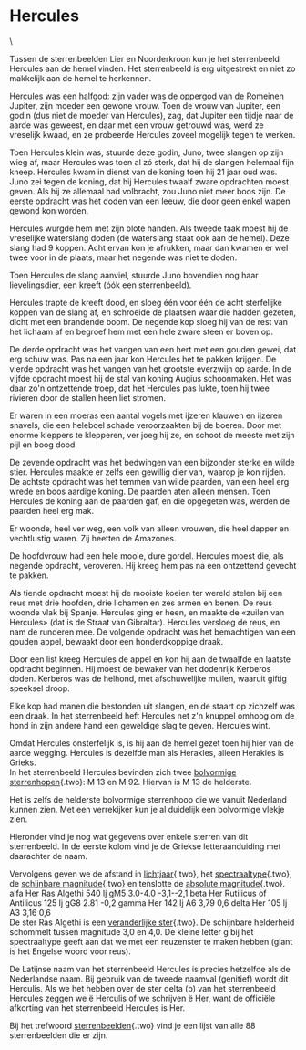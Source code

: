 # Hercules

\

Tussen de sterrenbeelden Lier en Noorderkroon kun je het sterrenbeeld
Hercules aan de hemel vinden. Het sterrenbeeld is erg uitgestrekt en
niet zo makkelijk aan de hemel te herkennen.

Hercules was een halfgod: zijn vader was de oppergod van de Romeinen
Jupiter, zijn moeder een gewone vrouw. Toen de vrouw van Jupiter, een
godin (dus niet de moeder van Hercules), zag, dat Jupiter een tijdje
naar de aarde was geweest, en daar met een vrouw getrouwd was, werd ze
vreselijk kwaad, en ze probeerde Hercules zoveel mogelijk tegen te
werken.

Toen Hercules klein was, stuurde deze godin, Juno, twee slangen op zijn
wieg af, maar Hercules was toen al zó sterk, dat hij de slangen helemaal
fijn kneep. Hercules kwam in dienst van de koning toen hij 21 jaar oud
was. Juno zei tegen de koning, dat hij Hercules twaalf zware opdrachten
moest geven. Als hij ze allemaal had volbracht, zou Juno niet meer boos
zijn. De eerste opdracht was het doden van een leeuw, die door geen
enkel wapen gewond kon worden.

Hercules wurgde hem met zijn blote handen. Als tweede taak moest hij de
vreselijke waterslang doden (de waterslang staat ook aan de hemel). Deze
slang had 9 koppen. Acht ervan kon je afrukken, maar dan kwamen er wel
twee voor in de plaats, maar het negende was niet te doden.

Toen Hercules de slang aanviel, stuurde Juno bovendien nog haar
lievelingsdier, een kreeft (óók een sterrenbeeld).

Hercules trapte de kreeft dood, en sloeg één voor één de acht
sterfelijke koppen van de slang af, en schroeide de plaatsen waar die
hadden gezeten, dicht met een brandende boom. De negende kop sloeg hij
van de rest van het lichaam af en begroef hem met een hele zware steen
er boven op.

De derde opdracht was het vangen van een hert met een gouden gewei, dat
erg schuw was. Pas na een jaar kon Hercules het te pakken krijgen. De
vierde opdracht was het vangen van het grootste everzwijn op aarde. In
de vijfde opdracht moest hij de stal van koning Augius schoonmaken. Het
was daar zo\'n ontzettende troep, dat het Hercules pas lukte, toen hij
twee rivieren door de stallen heen liet stromen.

Er waren in een moeras een aantal vogels met ijzeren klauwen en ijzeren
snavels, die een heleboel schade veroorzaakten bij de boeren. Door met
enorme kleppers te klepperen, ver joeg hij ze, en schoot de meeste met
zijn pijl en boog dood.

De zevende opdracht was het bedwingen van een bijzonder sterke en wilde
stier. Hercules maakte er zelfs een gewillig dier van, waarop je kon
rijden. De achtste opdracht was het temmen van wilde paarden, van een
heel erg wrede en boos aardige koning. De paarden aten alleen mensen.
Toen Hercules de koning aan de paarden gaf, en die opgegeten was, werden
de paarden heel erg mak.

Er woonde, heel ver weg, een volk van alleen vrouwen, die heel dapper en
vechtlustig waren. Zij heetten de Amazones.

De hoofdvrouw had een hele mooie, dure gordel. Hercules moest die, als
negende opdracht, veroveren. Hij kreeg hem pas na een ontzettend gevecht
te pakken.

Als tiende opdracht moest hij de mooiste koeien ter wereld stelen bij
een reus met drie hoofden, drie lichamen en zes armen en benen. De reus
woonde vlak bij Spanje. Hercules ging er heen, en maakte de «zuilen van
Hercules» (dat is de Straat van Gibraltar). Hercules versloeg de reus,
en nam de runderen mee. De volgende opdracht was het bemachtigen van een
gouden appel, bewaakt door een honderdkoppige draak.

Door een list kreeg Hercules de appel en kon hij aan de twaalfde en
laatste opdracht beginnen. Hij moest de bewaker van het dodenrijk
Kerberos doden. Kerberos was de helhond, met afschuwelijke muilen,
waaruit giftig speeksel droop.

Elke kop had manen die bestonden uit slangen, en de staart op zichzelf
was een draak. In het sterrenbeeld heft Hercules net z\'n knuppel omhoog
om de hond in zijn andere hand een geweldige slag te geven. Hercules
wint.

Omdat Hercules onsterfelijk is, is hij aan de hemel gezet toen hij hier
van de aarde wegging. Hercules is dezelfde man als Herakles, alleen
Herakles is Grieks.\
In het sterrenbeeld Hercules bevinden zich twee [bolvormige\
sterrenhopen](bolvormi.html){.two}: M 13 en M 92. Hiervan is M 13 de
helderste.

Het is zelfs de helderste bolvormige sterrenhoop die we vanuit Nederland
kunnen zien. Met een verrekijker kun je al duidelijk een bolvormige
vlekje zien.

Hieronder vind je nog wat gegevens over enkele sterren van dit
sterrenbeeld. In de eerste kolom vind je de Griekse letteraanduiding met
daarachter de naam.

Vervolgens geven we de afstand in [lichtjaar](lichtjaa.html){.two}, het
[spectraaltype](spectraa.html){.two}, de [schijnbare
magnitude](magnitud.html){.two} en tenslotte de [absolute
magnitude](absolute.html){.two}.\
alfa Her Ras Algethi 540 lj gM5 3.0-4.0 -3,1\--2,1 beta Her Rutilicus of
Antilicus 125 lj gG8 2.81 -0,2 gamma Her 142 lj A6 3,79 0,6 delta Her
105 lj A3 3,16 0,6\
De ster Ras Algethi is een [veranderlijke ster](verander.html){.two}. De
schijnbare helderheid schommelt tussen magnitude 3,0 en 4,0. De kleine
letter g bij het spectraaltype geeft aan dat we met een reuzenster te
maken hebben (giant is het Engelse woord voor reus).

De Latijnse naam van het sterrenbeeld Hercules is precies hetzelfde als
de Nederlandse naam. Bij gebruik van de tweede naamval (genitief) wordt
dit Herculis. Als we het hebben over de ster delta (b) van het
sterrenbeeld Hercules zeggen we ë Herculis of we schrijven ë Her, want
de officiële afkorting van het sterrenbeeld Hercules is Her.

Bij het trefwoord [sterrenbeelden](sterrenb.html){.two} vind je een
lijst van alle 88 sterrenbeelden die er zijn.
